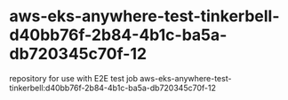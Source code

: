 # aws-eks-anywhere-test-tinkerbell-d40bb76f-2b84-4b1c-ba5a-db720345c70f-12
repository for use with E2E test job aws-eks-anywhere-test-tinkerbell:d40bb76f-2b84-4b1c-ba5a-db720345c70f-12
